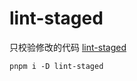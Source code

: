 # lint-staged
只校验修改的代码
[lint-staged](https://www.npmjs.com/package/lint-staged)
```shell
pnpm i -D lint-staged
```